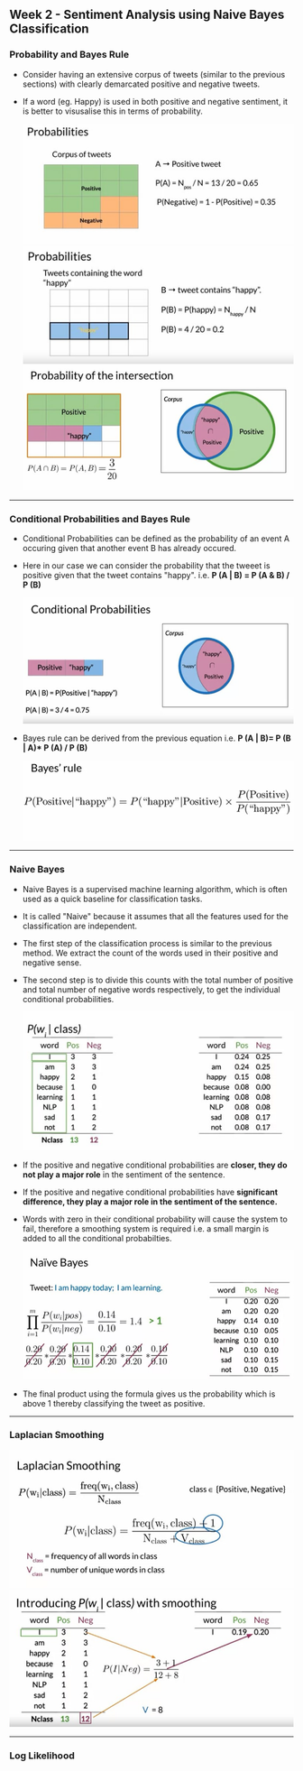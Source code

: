 ## Week 2 - Sentiment Analysis using Naive Bayes Classification

### Probability and Bayes Rule

- Consider having an extensive corpus of tweets (similar to the previous sections) with clearly demarcated positive and negative tweets.
- If a word (eg. Happy) is used in both positive and negative sentiment, it is better to visusalise this in terms of probability.

  ![posnegprob](images/posnegprob.jpg)
  ![posnegprob1](images/posnegprob1.jpg)
  ![posnegprob2](images/posnegprob2.jpg)

---

### Conditional Probabilities and Bayes Rule

- Conditional Probabilities can be defined as the probability of an event A occuring given that another event B has already occured.
- Here in our case we can consider the probability that the tweeet is positive given that the tweet contains "happy". i.e. **P (A | B) = P (A & B) / P (B)**

  ![condition](images/condition.jpg)

- Bayes rule can be derived from the previous equation i.e. **P (A | B)= P (B | A)\* P (A) / P (B)**

  ![bayes](images/bayes.jpg)

---

### Naive Bayes

- Naive Bayes is a supervised machine learning algorithm, which is often used as a quick baseline for classification tasks.
- It is called "Naive" because it assumes that all the features used for the classification are independent.
- The first step of the classification process is similar to the previous method. We extract the count of the words used in their positive and negative sense.
- The second step is to divide this counts with the total number of positive and total number of negative words respectively, to get the individual conditional probabilities.

  ![nbayes](images/naiveba.jpg)

- If the positive and negative conditional probabilities are **closer, they do not play a major role** in the sentiment of the sentence.
- If the positive and negative conditional probabilities have **significant difference, they play a major role in the sentiment of the sentence.**
- Words with zero in their conditional probability will cause the system to fail, therefore a smoothing system is required i.e. a small margin is added to all the conditional probabilties.

  ![nbayes2](images/bayes2.jpg)

- The final product using the formula gives us the probability which is above 1 thereby classifying the tweet as positive.

---

### Laplacian Smoothing

![laplacian](images/laplacian.jpg)
![laplacian2](images/laplacian2.jpg)

---

### Log Likelihood
